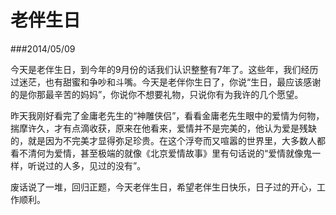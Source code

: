 ﻿# 老伴生日

###2014/05/09

今天是老伴生日，到今年的9月份的话我们认识整整有7年了。这些年，我们经历过迷茫，也有甜蜜和争吵和斗嘴。今天是老伴你生日了，你说“生日，最应该感谢的是你那最辛苦的妈妈”，你说你不想要礼物，只说你有为我许的几个愿望。<br>

昨天我刚好看完了金庸老先生的“神雕侠侣”，看看金庸老先生眼中的爱情为何物，揣摩许久，才有点滴收获，原来在他看来，爱情并不是完美的，他认为爱是残缺的，就是因为不完美才显得弥足珍贵。在这个浮夸而又喧嚣的世界里，大多数人都看不清何为爱情，甚至极端的就像《北京爱情故事》里有句话说的“爱情就像鬼一样，听说过的人多，见过的没有”。<br>

废话说了一堆，回归正题，今天老伴生日，希望老伴生日快乐，日子过的开心，工作顺利。
